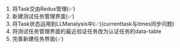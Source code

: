 1. 将Task交由Redux管理(✅)
2. 新建测试任务管理界面(✅)
3. 将Task状态运用到LLManalysis中(✅)(currenttask与itmes同步问题)
4. 将测试任务管理界面的最近验证任务改为认证任务的data-table
5. 完善新建任务界面(✅)